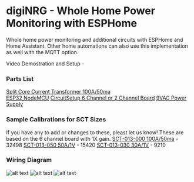 # digiNRG - Whole Home Power Monitoring with ESPHome
Whole home power monitoring and additional circuits with ESPHome and Home Assistant.  Other home automations can also use this implementation as well with the MQTT option.

Video Demostration and Setup - 

### Parts List
[Split Core Current Transformer 100A/50ma](https://amzn.to/2JtuRSt)  
[ESP32 NodeMCU](https://amzn.to/2XvEBAs)
[CircuitSetup 6 Channel or 2 Channel Board](https://circuitsetup.us/index.php/product-category/power-management/)
[9VAC Power Supply](https://amzn.to/2Jt4uMh)

### Sample Calibrations for SCT Sizes
If you have any to add or changes to these, pleast let us know! These are based on the 6 channel board with 1X gain.
[SCT-013-000 100A/50ma](https://amzn.to/2JtuRSt) - 32498
[SCT-013-050 50A/1V](https://amzn.to/2XzkyB3) - 15420
[SCT-013-030 30A/1V](https://amzn.to/2FZLdB9) - 9210

### Wiring Diagram
![alt text](https://raw.githubusercontent.com/digiblur/digiNRG_ESPHome/master/jpgs/2chan_board.jpg "2 Channel")
![alt text](https://raw.githubusercontent.com/digiblur/digiNRG_ESPHome/master/jpgs/6chan_board.jpg "6 Channel")
![alt text](https://raw.githubusercontent.com/digiblur/digiNRG_ESPHome/master/jpgs/sct_100a.jpg "SCT")



